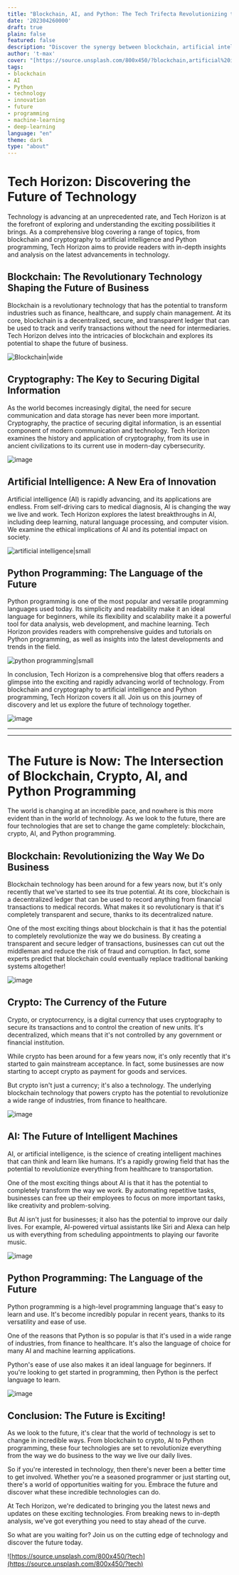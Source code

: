 ```yaml
---
title: "Blockchain, AI, and Python: The Tech Trifecta Revolutionizing the Future" 
date: '202304260000' 
draft: true 
plain: false 
featured: false 
description: "Discover the synergy between blockchain, artificial intelligence, and Python programming, and how they're collectively shaping the future of technology." 
author: 't-max' 
cover: "[https://source.unsplash.com/800x450/?blockchain,artificial%20intelligence,python](https://source.unsplash.com/800x450/?blockchain,artificial%20intelligence,python)" 
tags:
- blockchain 
- AI 
- Python 
- technology 
- innovation 
- future 
- programming 
- machine-learning 
- deep-learning 
language: "en" 
theme: dark 
type: "about"
---
```



# Tech Horizon: Discovering the Future of Technology

Technology is advancing at an unprecedented rate, and Tech Horizon is at the forefront of exploring and understanding the exciting possibilities it brings. As a comprehensive blog covering a range of topics, from blockchain and cryptography to artificial intelligence and Python programming, Tech Horizon aims to provide readers with in-depth insights and analysis on the latest advancements in technology.

## Blockchain: The Revolutionary Technology Shaping the Future of Business

Blockchain is a revolutionary technology that has the potential to transform industries such as finance, healthcare, and supply chain management. At its core, blockchain is a decentralized, secure, and transparent ledger that can be used to track and verify transactions without the need for intermediaries. Tech Horizon delves into the intricacies of blockchain and explores its potential to shape the future of business.

![Blockchain|wide](https://source.unsplash.com/800x450/?blockchain)

## Cryptography: The Key to Securing Digital Information

As the world becomes increasingly digital, the need for secure communication and data storage has never been more important. Cryptography, the practice of securing digital information, is an essential component of modern communication and technology. Tech Horizon examines the history and application of cryptography, from its use in ancient civilizations to its current use in modern-day cybersecurity.

![image]([https://source.unsplash.com/800x450/?cryptography](https://source.unsplash.com/800x450/?cryptography))

## Artificial Intelligence: A New Era of Innovation

Artificial intelligence (AI) is rapidly advancing, and its applications are endless. From self-driving cars to medical diagnosis, AI is changing the way we live and work. Tech Horizon explores the latest breakthroughs in AI, including deep learning, natural language processing, and computer vision. We examine the ethical implications of AI and its potential impact on society.

![artificial intelligence|small](https://images.unsplash.com/photo-1616161560065-4bbfa1103fde?crop=entropy&cs=tinysrgb&fit=crop&fm=jpg&h=450&ixid=MnwxfDB8MXxyYW5kb218MHx8YXJ0aWZpY2lhbCBpbnRlbGxpZ2VuY2V8fHx8fHwxNjgyNDU5OTM0&ixlib=rb-4.0.3&q=80&utm_campaign=api-credit&utm_medium=referral&utm_source=unsplash_source&w=800)

## Python Programming: The Language of the Future

Python programming is one of the most popular and versatile programming languages used today. Its simplicity and readability make it an ideal language for beginners, while its flexibility and scalability make it a powerful tool for data analysis, web development, and machine learning. Tech Horizon provides readers with comprehensive guides and tutorials on Python programming, as well as insights into the latest developments and trends in the field.

![python programming|small](https://images.unsplash.com/photo-1485856407642-7f9ba0268b51?crop=entropy&cs=tinysrgb&fit=crop&fm=jpg&h=450&ixid=MnwxfDB8MXxyYW5kb218MHx8cHl0aG9uIHByb2dyYW1taW5nfHx8fHx8MTY4MjQ1OTg0Ng&ixlib=rb-4.0.3&q=80&utm_campaign=api-credit&utm_medium=referral&utm_source=unsplash_source&w=800)

In conclusion, Tech Horizon is a comprehensive blog that offers readers a glimpse into the exciting and rapidly advancing world of technology. From blockchain and cryptography to artificial intelligence and Python programming, Tech Horizon covers it all. Join us on this journey of discovery and let us explore the future of technology together.

![image]([https://source.unsplash.com/800x450/?technology](https://source.unsplash.com/800x450/?technology))

---
---

# The Future is Now: The Intersection of Blockchain, Crypto, AI, and Python Programming

The world is changing at an incredible pace, and nowhere is this more evident than in the world of technology. As we look to the future, there are four technologies that are set to change the game completely: blockchain, crypto, AI, and Python programming.

## Blockchain: Revolutionizing the Way We Do Business

Blockchain technology has been around for a few years now, but it's only recently that we've started to see its true potential. At its core, blockchain is a decentralized ledger that can be used to record anything from financial transactions to medical records. What makes it so revolutionary is that it's completely transparent and secure, thanks to its decentralized nature.

One of the most exciting things about blockchain is that it has the potential to completely revolutionize the way we do business. By creating a transparent and secure ledger of transactions, businesses can cut out the middleman and reduce the risk of fraud and corruption. In fact, some experts predict that blockchain could eventually replace traditional banking systems altogether!

![image](https://source.unsplash.com/800x450/?blockchain)

## Crypto: The Currency of the Future

Crypto, or cryptocurrency, is a digital currency that uses cryptography to secure its transactions and to control the creation of new units. It's decentralized, which means that it's not controlled by any government or financial institution.

While crypto has been around for a few years now, it's only recently that it's started to gain mainstream acceptance. In fact, some businesses are now starting to accept crypto as payment for goods and services.

But crypto isn't just a currency; it's also a technology. The underlying blockchain technology that powers crypto has the potential to revolutionize a wide range of industries, from finance to healthcare.

![image](https://source.unsplash.com/800x450/?crypto)

## AI: The Future of Intelligent Machines

AI, or artificial intelligence, is the science of creating intelligent machines that can think and learn like humans. It's a rapidly growing field that has the potential to revolutionize everything from healthcare to transportation.

One of the most exciting things about AI is that it has the potential to completely transform the way we work. By automating repetitive tasks, businesses can free up their employees to focus on more important tasks, like creativity and problem-solving.

But AI isn't just for businesses; it also has the potential to improve our daily lives. For example, AI-powered virtual assistants like Siri and Alexa can help us with everything from scheduling appointments to playing our favorite music.

![image](https://source.unsplash.com/800x450/?ai)

## Python Programming: The Language of the Future

Python programming is a high-level programming language that's easy to learn and use. It's become incredibly popular in recent years, thanks to its versatility and ease of use.

One of the reasons that Python is so popular is that it's used in a wide range of industries, from finance to healthcare. It's also the language of choice for many AI and machine learning applications.

Python's ease of use also makes it an ideal language for beginners. If you're looking to get started in programming, then Python is the perfect language to learn.

![image](https://source.unsplash.com/800x450/?python)

## Conclusion: The Future is Exciting!

As we look to the future, it's clear that the world of technology is set to change in incredible ways. From blockchain to crypto, AI to Python programming, these four technologies are set to revolutionize everything from the way we do business to the way we live our daily lives.

So if you're interested in technology, then there's never been a better time to get involved. Whether you're a seasoned programmer or just starting out, there's a world of opportunities waiting for you. Embrace the future and discover what these incredible technologies can do.

At Tech Horizon, we're dedicated to bringing you the latest news and updates on these exciting technologies. From breaking news to in-depth analysis, we've got everything you need to stay ahead of the curve.

So what are you waiting for? Join us on the cutting edge of technology and discover the future today.

![https://source.unsplash.com/800x450/?tech](https://source.unsplash.com/800x450/?tech)

